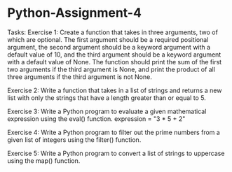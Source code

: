 # Python-Assignment-4
Tasks:
Exercise 1: 
Create a function that takes in three arguments, two of which are optional. The first argument should be a required positional argument, the second argument should be a keyword argument with a default value of 10, and the third argument should be a keyword argument with a default value of None. The function should print the sum of the first two arguments if the third argument is None, and print the product of all three arguments if the third argument is not None. 

Exercise 2:
Write a function that takes in a list of strings and returns a new list with only the strings that have a length greater than or equal to 5.

Exercise 3: 
Write a Python program to evaluate a given mathematical expression using the eval() function. expression = "3 * 5 + 2"

Exercise 4:
Write a Python program to filter out the prime numbers from a given list of integers using the filter() function. 

Exercise 5:
Write a Python program to convert a list of strings to uppercase using the map() function.


